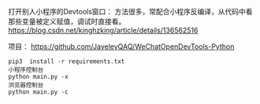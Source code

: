 打开别人小程序的Devtools窗口：
方法很多，常配合小程序反编译，从代码中看那些变量被定义赋值，调试时直接看。
<https://blog.csdn.net/kinghzking/article/details/136562516>

项目：
<https://github.com/JaveleyQAQ/WeChatOpenDevTools-Python>
```
pip3  install -r requirements.txt
小程序控制台
python main.py -x
浏览器控制台
python main.py -c
```